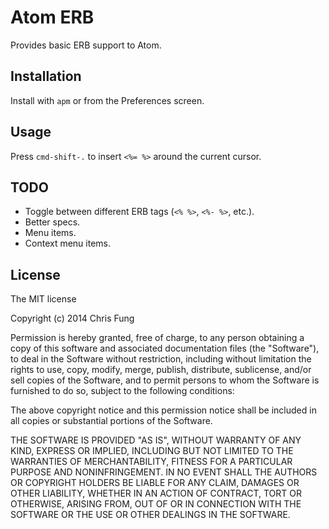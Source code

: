 # Atom ERB

Provides basic ERB support to Atom.

## Installation

Install with `apm` or from the Preferences screen.

## Usage

Press `cmd-shift-.` to insert `<%= %>` around the current cursor.

## TODO

- Toggle between different ERB tags (`<% %>`, `<%- %>`, etc.).
- Better specs.
- Menu items.
- Context menu items.

## License

The MIT license

Copyright (c) 2014 Chris Fung

Permission is hereby granted, free of charge, to any person obtaining
a copy of this software and associated documentation files (the
"Software"), to deal in the Software without restriction, including
without limitation the rights to use, copy, modify, merge, publish,
distribute, sublicense, and/or sell copies of the Software, and to
permit persons to whom the Software is furnished to do so, subject to
the following conditions:

The above copyright notice and this permission notice shall be
included in all copies or substantial portions of the Software.

THE SOFTWARE IS PROVIDED "AS IS", WITHOUT WARRANTY OF ANY KIND,
EXPRESS OR IMPLIED, INCLUDING BUT NOT LIMITED TO THE WARRANTIES OF
MERCHANTABILITY, FITNESS FOR A PARTICULAR PURPOSE AND
NONINFRINGEMENT. IN NO EVENT SHALL THE AUTHORS OR COPYRIGHT HOLDERS BE
LIABLE FOR ANY CLAIM, DAMAGES OR OTHER LIABILITY, WHETHER IN AN ACTION
OF CONTRACT, TORT OR OTHERWISE, ARISING FROM, OUT OF OR IN CONNECTION
WITH THE SOFTWARE OR THE USE OR OTHER DEALINGS IN THE SOFTWARE.
